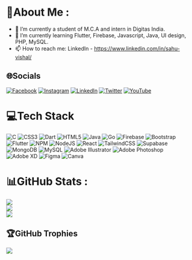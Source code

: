 # 💫About Me :
- 🔭 I’m currently a student of M.C.A and intern in Digitas India.
- 🌱 I’m currently learning Flutter, Firebase, Javascript, Java, UI design, PHP, MySQL.
- 📫 How to reach me: LinkedIn - https://www.linkedin.com/in/sahu-vishal/

## 🌐Socials
[![Facebook](https://img.shields.io/badge/Facebook-%231877F2.svg?logo=Facebook&logoColor=white)](https://facebook.com/vishalsahuunnao) [![Instagram](https://img.shields.io/badge/Instagram-%23E4405F.svg?logo=Instagram&logoColor=white)](https://instagram.com/iamvishalsahu) [![LinkedIn](https://img.shields.io/badge/LinkedIn-%230077B5.svg?logo=linkedin&logoColor=white)](https://linkedin.com/in/sahu-vishal) [![Twitter](https://img.shields.io/badge/Twitter-%231DA1F2.svg?logo=Twitter&logoColor=white)](https://twitter.com/SahuVishal7) [![YouTube](https://img.shields.io/badge/YouTube-%23FF0000.svg?logo=YouTube&logoColor=white)](https://youtube.com/c/VTechBroLive) 

# 💻Tech Stack
![C](https://img.shields.io/badge/c-%2300599C.svg?style=for-the-badge&logo=c&logoColor=white) ![CSS3](https://img.shields.io/badge/css3-%231572B6.svg?style=for-the-badge&logo=css3&logoColor=white) ![Dart](https://img.shields.io/badge/dart-%230175C2.svg?style=for-the-badge&logo=dart&logoColor=white) ![HTML5](https://img.shields.io/badge/html5-%23E34F26.svg?style=for-the-badge&logo=html5&logoColor=white) ![Java](https://img.shields.io/badge/java-%23ED8B00.svg?style=for-the-badge&logo=java&logoColor=white) ![Go](https://img.shields.io/badge/go-%2300ADD8.svg?style=for-the-badge&logo=go&logoColor=white) ![Firebase](https://img.shields.io/badge/firebase-%23039BE5.svg?style=for-the-badge&logo=firebase) ![Bootstrap](https://img.shields.io/badge/bootstrap-%23563D7C.svg?style=for-the-badge&logo=bootstrap&logoColor=white) ![Flutter](https://img.shields.io/badge/Flutter-%2302569B.svg?style=for-the-badge&logo=Flutter&logoColor=white) ![NPM](https://img.shields.io/badge/NPM-%23000000.svg?style=for-the-badge&logo=npm&logoColor=white) ![NodeJS](https://img.shields.io/badge/node.js-6DA55F?style=for-the-badge&logo=node.js&logoColor=white) ![React](https://img.shields.io/badge/react-%2320232a.svg?style=for-the-badge&logo=react&logoColor=%2361DAFB) ![TailwindCSS](https://img.shields.io/badge/tailwindcss-%2338B2AC.svg?style=for-the-badge&logo=tailwind-css&logoColor=white) 	![Supabase](https://img.shields.io/badge/Supabase-3ECF8E?style=for-the-badge&logo=supabase&logoColor=white) ![MongoDB](https://img.shields.io/badge/MongoDB-%234ea94b.svg?style=for-the-badge&logo=mongodb&logoColor=white) ![MySQL](https://img.shields.io/badge/mysql-%2300f.svg?style=for-the-badge&logo=mysql&logoColor=white) ![Adobe Illustrator](https://img.shields.io/badge/adobeillustrator-%23FF9A00.svg?style=for-the-badge&logo=adobeillustrator&logoColor=white) ![Adobe Photoshop](https://img.shields.io/badge/adobephotoshop-%2331A8FF.svg?style=for-the-badge&logo=adobephotoshop&logoColor=white) ![Adobe XD](https://img.shields.io/badge/Adobe%20XD-470137?style=for-the-badge&logo=Adobe%20XD&logoColor=#FF61F6) 	![Figma](https://img.shields.io/badge/figma-%23F24E1E.svg?style=for-the-badge&logo=figma&logoColor=white) ![Canva](https://img.shields.io/badge/Canva-%2300C4CC.svg?style=for-the-badge&logo=Canva&logoColor=white)
# 📊GitHub Stats :
![](https://github-readme-stats.vercel.app/api?username=VishalSahu&theme=blueberry&hide_border=true&include_all_commits=false&count_private=true)<br/>
![](https://github-readme-streak-stats.herokuapp.com/?user=VishalSahu&theme=blueberry&hide_border=true)<br/>
![](https://github-readme-stats.vercel.app/api/top-langs/?username=VishalSahu&theme=blueberry&hide_border=true&include_all_commits=false&count_private=true&layout=compact)

## 🏆GitHub Trophies
![](https://github-profile-trophy.vercel.app/?username=VishalSahu&theme=discord&no-frame=true&no-bg=true&margin-w=4)

